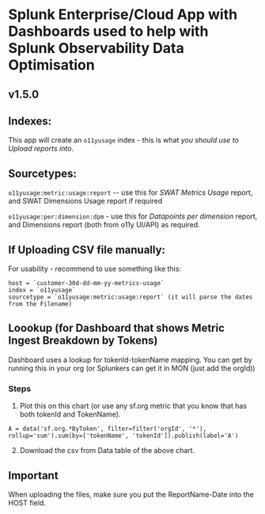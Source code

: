 # Splunk Enterprise/Cloud App with Dashboards used to help with Splunk Observability Data Optimisation
## v1.5.0

## Indexes:
This app will create an `o11yusage` index - this is what *you should use to Upload reports into*.

## Sourcetypes:
`o11yusage:metric:usage:report` -- use this for *SWAT Metrics Usage* report, and SWAT Dimensions Usage report if required

`o11yusage:per:dimension:dpm` - use this for *Datapoints per dimension* report, and Dimensions report (both from o11y UI/API) as required.

## If Uploading CSV file manually:

For usability - recommend to use something like this:

    host = `customer-30d-dd-mm-yy-metrics-usage`
    index = `o11yusage`
    sourcetype = `o11yusage:metric:usage:report` (it will parse the dates from the Filename)

## Loookup (for Dashboard that shows Metric Ingest Breakdown by Tokens)

Dashboard uses a lookup for tokenId-tokenName mapping.
You can get by running this in your org (or Splunkers can get it in MON (just add the orgId))

### Steps
  1. Plot this on this chart (or use any sf.org metric that you know that has both tokenId and TokenName).
  
  `A = data('sf.org.*ByToken', filter=filter('orgId', '*'), rollup='sum').sum(by=['tokenName', 'tokenId']).publish(label='A')`
  
  2. Download the csv from Data table of the above chart.

## Important
When uploading the files, make sure you put the ReportName-Date into the HOST field.
